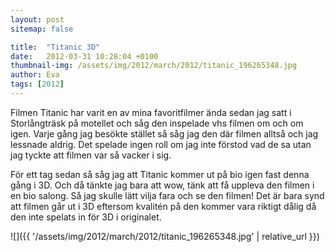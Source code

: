 ```yaml
---
layout: post
sitemap: false

title:  "Titanic 3D"
date:   2012-03-31 10:28:04 +0100
thumbnail-img: /assets/img/2012/march/2012/titanic_196265348.jpg
author: Eva
tags: [2012]
---
```


Filmen Titanic har varit en av mina favoritfilmer ända sedan jag satt i Storlångträsk på motellet och såg den inspelade vhs filmen om och om igen. Varje gång jag besökte stället så såg jag den där filmen alltså och jag lessnade aldrig. Det spelade ingen roll om jag inte förstod vad de sa utan jag tyckte att filmen var så vacker i sig.



För ett tag sedan så såg jag att Titanic kommer ut på bio igen fast denna gång i 3D. Och då tänkte jag bara att wow, tänk att få uppleva den filmen i en bio salong. Så jag skulle lätt vilja fara och se den filmen! Det är bara synd att filmen går ut i 3D eftersom kvalitén på den kommer vara riktigt dålig då den inte spelats in för 3D i originalet.

![]({{ '/assets/img/2012/march/2012/titanic_196265348.jpg'  | relative_url }})

